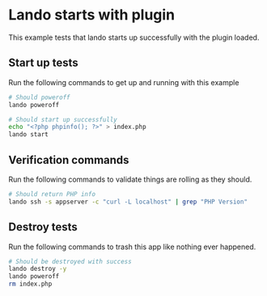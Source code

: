 Lando starts with plugin
=========

This example tests that lando starts up successfully with the plugin loaded.

Start up tests
--------------

Run the following commands to get up and running with this example

```bash
# Should poweroff
lando poweroff

# Should start up successfully
echo "<?php phpinfo(); ?>" > index.php
lando start
```

Verification commands
---------------------

Run the following commands to validate things are rolling as they should.

```bash
# Should return PHP info
lando ssh -s appserver -c "curl -L localhost" | grep "PHP Version"
```

Destroy tests
-------------

Run the following commands to trash this app like nothing ever happened.

```bash
# Should be destroyed with success
lando destroy -y
lando poweroff
rm index.php
```
